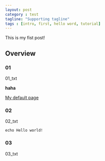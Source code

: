 ```yaml
---
layout: post
category : test
tagline: "Supporting tagline"
tags : [intro, first, hello word, tutorial]
---
```



This is my fist post!

## Overview

### 01

01_txt

**haha**

[My default page](i8g.org)

### 02

02_txt

    echo Hello world!


### 03

03_txt
